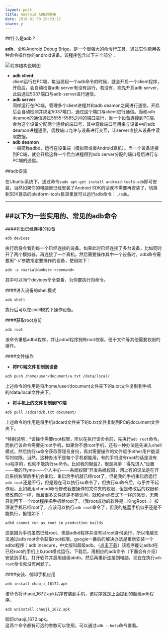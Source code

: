 ```yaml
---
layout: post
title: Android ADB的使用
date: 2016-01-30 20:23:12
share: y
---
```

##什么是adb？

__adb__，全称Android Debug Brige。是一个很强大的命令行工具，通过它你能用各种命令操作你的android设备。该程序包含以下三个部分：

![程序结构说明图]({{site.baseurl}}/images/adb.png)

* __adb client__    
    client运行在PC端，每当发起一个adb命令的时候，就会开启一个client程序，开启后，会自动检查adb server有没有运行，若没有，则先开启adb server，此后通过5037端口与adb-server进行通信。
* __adb server__    
    同样运行在PC端，管理多个client进程并和adb deamon之间进行通信。开启后会自动检测并绑定5037端口，通过这个端口与client进行通信。而和adb deamon的通信通过5555-5585之间的端口进行，当一个设备连接到PC端，会为这个设备分配两个连续的端口号，其中奇数端口号用来与设备中的adb deamon进程通信，偶数端口允许与设备进行交互，让server直接从设备中读取数据。
* __adb deamon__    
    一般简称adbd，运行在设备端（模拟器或者Android真机）。当一个设备连接到PC端，就会开启这样一个后台进程得到adb server分配的端口号后进行与PC端的通信。    

##adb安装    

在Ubuntu系统下，通过命令`sudo apt-get install android-tools-adb`即可安装，当然如果你的电脑里已经安装了Android SDK的话就不需要再安装了，切换到SDK目录的platform-tools目录里就可以运行adb命令：`./adb`。

---  
##__以下为一些实用的、常见的adb命令__
---   

####列出已经连接的设备

```
adb devices
```
执行后将会看到每一个已经连接的设备。如果此时已经连接了多台设备，比如同时开了两个模拟器，再连接了一个真机。然后需要操作其中一个设备时，adb命令需要用”-s“参数指定要操作的设备，使用如下：
```
adb -s <serialNumber> <command>
```
其中<serialNumber>可以同个devices命令查看，<command>为你要执行的命令。

####进入设备的shell模式
```
adb shell
```
执行后可以在shell模式下操作设备。

####获取root身份
```
adb root
```
该命令重启adbd程序，并让adbd程序拥有root权限，便于文件等其他需要权限的操作。

####文件操作

* __将PC端文件复制到设备__  
```
adb push /home/user/document/a.txt /data/local/
```
上述命令的作用是将/home/user/document文件夹下的a.txt文件复制到手机的/data/local文件夹下。 
   
* __将手机上的文件复制到PC端__   
```
adb pull /sdcard/b.txt document/
```
上述命令的作用是将手机sdcard文件夹下的b.txt文件复制到PC的document文件夹下。

*特别说明：*该操作需要root权限，所以在执行该命令前，先执行`adb root`命令。而执行该命令需要先root手机，如果你不想root手机，还有一种办法是先进入shell模式，然后执行`su`命令获取管理员身份，再对需要操作的文件赋予other用户能读写的权限。当然，这种办法不是每个手机都能用，有的手机没有root的话是没有su程序的，也就不能执行su命令。比如我的魅蓝2，很是坑爹：得先进入“设置——我的Flyme——个人中心——系统权限”开发系统权限，网上有的说法是在开启系统权限后手机会重启，重启后手机就已经root了。但是我的手机重启后运行`adb root`还是不行，但是现在可以执行su命令了，但执行su命令后，似乎并不起作用，比如我用chmod命令修改我要操作的文件夹的权限，但是修改后的权限和修改前的一样，而且很多文件还是不能访问，就和shell模式下一样的感觉，无奈只能再下一个root程序把手机给root了。（我root成功的软件是__KingRoot__）按理说手机已经root了，应该可以执行`adb root`命令了，但我的魅蓝手机似乎还是不能执行，报错如下：
```
adbd cannot run as root in production builds
```
这是因为手机虽然已经root，但是adbd程序并没有以root身份运行，所以电脑无法通过adb root命令获取root权限。google一番后的解决办法是重新安装一个adbd程序：adb insecure，中文版叫超级adb。（[点击下载](http://soft.anruan.com/4752/)）该程序能让adbd在已经root的手机上以root模式运行。下载后，用相应的adb命令（下面会有介绍）安装到手机，打开软件并启用超级abdb，然后再重新连接到电脑，现在在执行`adb root`命令就没有问题了。

####安装、御卸手机应用

```
adb install chaoji_16172.apk
```
该命令将chaoji_1672.apk程序安装到手机，该程序就是上面提到的超级adb程序。

```
adb uninstall chaoji_1672.apk
```
御卸chaoji_1672.apk。   
这两个命令都有可选的参数可以使用，可以通过`adb --help`命令查看。











